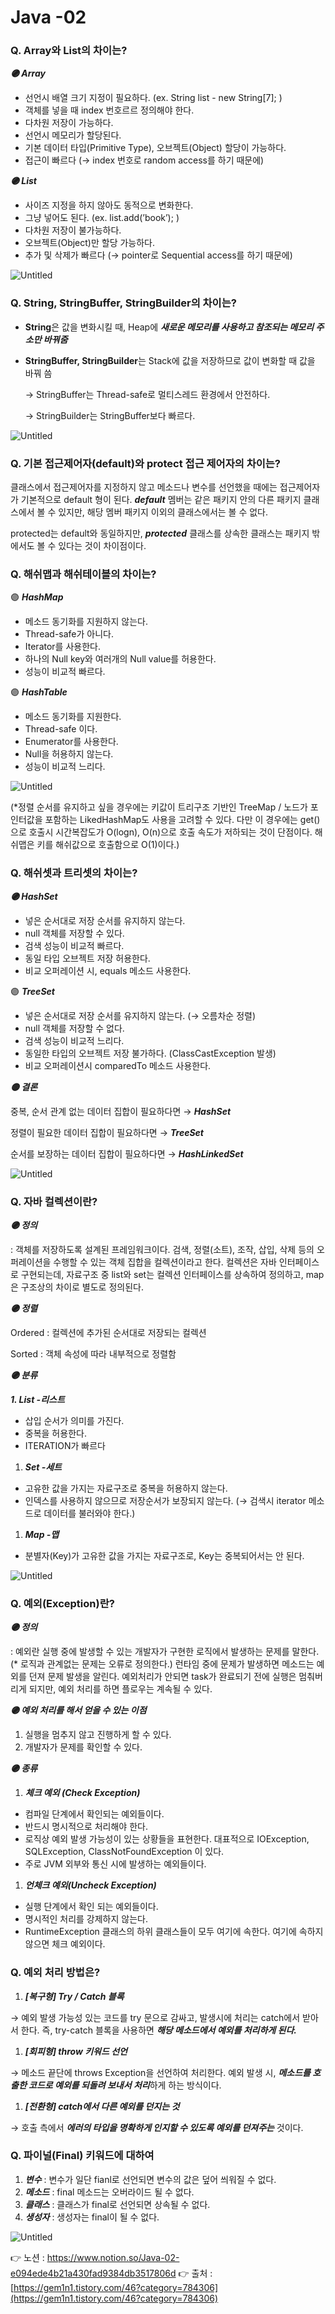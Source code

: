 # Java -02

### Q. Array와 List의 차이는?

***🟣 Array***

- 선언시 배열 크기 지정이 필요하다. (ex. String list - new String[7]; )
- 객체를 넣을 때 index 번호르르 정의해야 한다.
- 다차원 저장이 가능하다.
- 선언시 메모리가 할당된다.
- 기본 데이터 타입(Primitive Type), 오브젝트(Object) 할당이 가능하다.
- 접근이 빠르다 (→ index 번호로 random access를 하기 때문에)

***🟣 List***

- 사이즈 지정을 하지 않아도 동적으로 변화한다.
- 그냥 넣어도 된다. (ex. list.add(’book’); )
- 다차원 저장이 불가능하다.
- 오브젝트(Object)만 할당 가능하다.
- 추가 및 삭제가 빠르다 (→ pointer로 Sequential access를 하기 때문에)

![Untitled](https://s3-us-west-2.amazonaws.com/secure.notion-static.com/a9039ea8-4ae4-4de2-b91e-ff2c9b3c99f8/Untitled.png)

### Q. String, StringBuffer, StringBuilder의 차이는?

- **String**은 값을 변화시킬 때, Heap에 ***새로운 메모리를 사용하고 참조되는 메모리 주소만 바꿔줌***
- **StringBuffer, StringBuilder**는 Stack에 값을 저장하므로 값이 변화할 때 값을 바꿔 씀
    
    → StringBuffer는 Thread-safe로 멀티스레드 환경에서 안전하다.
    
    → StringBuilder는 StringBuffer보다 빠르다.
    

![Untitled](https://s3-us-west-2.amazonaws.com/secure.notion-static.com/fb9e4eec-c081-4446-a255-961c5cf5cb23/Untitled.png)

### Q. 기본 접근제어자(default)와 protect 접근 제어자의 차이는?

클래스에서 접근제어자를 지정하지 않고 메소드나 변수를 선언했을 때에는 접근제어자가 기본적으로 default 형이 된다. ***default*** 멤버는 같은 패키지 안의 다른 패키지 클래스에서 볼 수 있지만, 해당 멤버 패키지 이외의 클래스에서는 볼 수 없다.

protected는 default와 동일하지만, ***protected*** 클래스를 상속한 클래스는 패키지 밖에서도 볼 수 있다는 것이 차이점이다.

### Q. 해쉬맵과 해쉬테이블의 차이는?

🟣 ***HashMap***

- 메소드 동기화를 지원하지 않는다.
- Thread-safe가 아니다.
- Iterator를 사용한다.
- 하나의 Null key와 여러개의 Null value를 허용한다.
- 성능이 비교적 빠르다.

🟣 ***HashTable***

- 메소드 동기화를 지원한다.
- Thread-safe 이다.
- Enumerator를 사용한다.
- Null을 허용하지 않는다.
- 성능이 비교적 느리다.

![Untitled](https://s3-us-west-2.amazonaws.com/secure.notion-static.com/665edf44-86be-4083-8a60-636da5ce7e29/Untitled.png)

(*정렬 순서를 유지하고 싶을 경우에는 키값이 트리구조 기반인 TreeMap / 노드가 포인터값을 포함하는 LikedHashMap도 사용을 고려할 수 있다. 다만 이 경우에는 get() 으로 호출시 시간복잡도가 O(logn), O(n)으로 호출 속도가 저하되는 것이 단점이다. 해쉬맵은 키를 해쉬값으로 호출함으로 O(1)이다.)

### Q. 해쉬셋과 트리셋의 차이는?

***🟣 HashSet***

- 넣은 순서대로 저장 순서를 유지하지 않는다.
- null 객체를 저장할 수 있다.
- 검색 성능이 비교적 빠르다.
- 동일 타입 오브젝트 저장 허용한다.
- 비교 오퍼레이션 시, equals 메소드 사용한다.

🟣 ***TreeSet***

- 넣은 순서대로 저장 순서를 유지하지 않는다. (→ 오름차순 정렬)
- null 객체를 저장할 수 없다.
- 검색 성능이 비교적 느리다.
- 동일한 타입의 오브젝트 저장 불가하다. (ClassCastException 발생)
- 비교 오퍼레이션시 comparedTo 메소드 사용한다.

***🟡 결론*** 

중복, 순서 관계 없는 데이터 집합이 필요하다면 → ***HashSet***

정렬이 필요한 데이터 집합이 필요하다면 →  ***TreeSet***

순서를 보장하는 데이터 집합이 필요하다면 → ***HashLinkedSet***

![Untitled](https://s3-us-west-2.amazonaws.com/secure.notion-static.com/89f05b7f-a4b3-4492-af3e-02d830fd5430/Untitled.png)

### Q. 자바 컬렉션이란?

***🟣 정의***

: 객체를 저장하도록 설계된 프레임워크이다. 검색, 정렬(소트), 조작, 삽입, 삭제 등의 오퍼레이션을 수행할 수 있는 객체 집합을 컬렉션이라고 한다. 컬렉션은 자바 인터페이스로 구현되는데, 자료구조 중 list와 set는 컬렉션 인터페이스를 상속하여 정의하고, map은 구조상의 차이로 별도로 정의된다.

***🟣 정렬***

Ordered : 컬렉션에 추가된 순서대로 저장되는 컬렉션

Sorted : 객체 속성에 따라 내부적으로 정렬함

***🟣 분류***

 ***1. List -리스트***

- 삽입 순서가 의미를 가진다.
- 중복을 허용한다.
- ITERATION가 빠르다
1. ***Set -세트***
- 고유한 값을 가지는 자료구조로 중복을 허용하지 않는다.
- 인덱스를 사용하지 않으므로 저장순서가 보장되지 않는다. (→ 검색시 iterator 메소드로 데이터를 불러와야 한다.)
1. ***Map -맵***
- 분별자(Key)가 고유한 값을 가지는 자료구조로, Key는 중복되어서는 안 된다.

![Untitled](https://s3-us-west-2.amazonaws.com/secure.notion-static.com/ca52b954-7923-4d06-87a5-dd05b11c4aa3/Untitled.png)

### Q. 예외(Exception)란?

***🟣 정의***

: 예외란 실행 중에 발생할 수 있는 개발자가 구현한 로직에서 발생하는 문제를 말한다. (* 로직과 관계없는 문제는 오류로 정의한다.) 런타임 중에 문제가 발생하면 메소드는 예외를 던져 문제 발생을 알린다. 예외처리가 안되면 task가 완료되기 전에 실행은 멈춰버리게 되지만, 예외 처리를 하면 플로우는 계속될 수 있다.

***🟣 예외 처리를 해서 얻을 수 있는 이점***

1. 실행을 멈추지 않고 진행하게 할 수 있다.
2. 개발자가 문제를 확인할 수 있다.

***🟣 종류***

1. ***체크 예외 (Check Exception)***
- 컴파일 단계에서 확인되는 예외들이다.
- 반드시 명시적으로 처리해야 한다.
- 로직상 예외 발생 가능성이 있는 상황들을 표현한다. 대표적으로 IOException, SQLException, ClassNotFoundException 이 있다.
- 주로 JVM 외부와 통신 시에 발생하는 예외들이다.
1. ***언체크 예외(Uncheck Exception)***
- 실행 단계에서 확인 되는 예외들이다.
- 명시적인 처리를 강제하지 않는다.
- RuntimeException 클래스의 하위 클래스들이 모두 여기에 속한다. 여기에 속하지 않으면 체크 예외이다.

### Q. 예외 처리 방법은?

1. ***[복구형] Try / Catch 블록***

→ 예외 발생 가능성 있는 코드를 try 문으로 감싸고, 발생시에 처리는 catch에서 받아서 한다. 즉, try-catch 블록을 사용하면 ***해당 메소드에서 예외를 처리하게 된다.***

1. ***[회피형] throw 키워드 선언***

→ 메소드 끝단에 throws Exception을 선언하여 처리한다. 예외 발생 시, ***메소드를 호출한 코드로 예외를 되돌려 보내서 처리***하게 하는 방식이다.

1. ***[전환형] catch에서 다른 예외를 던지는 것***

→ 호출 측에서 ***에러의 타입을 명확하게 인지할 수 있도록 예외를 던져주는*** 것이다.

### Q. 파이널(Final) 키워드에 대하여

1. ***변수*** : 변수가 일단 fianl로 선언되면 변수의 값은 덮어 씌워질 수 없다.
2. ***메소드*** : final 메소드는 오버라이드 될 수 없다.
3. ***클래스*** : 클래스가 final로 선언되면 상속될 수 없다.
4. ***생성자*** : 생성자는 final이 될 수 없다.

![Untitled](https://s3-us-west-2.amazonaws.com/secure.notion-static.com/5717a0f2-645f-466c-9eff-cd37238f5a20/Untitled.png)

👉 노션 : https://www.notion.so/Java-02-e094ede4b21a430fad9384db3517806d
👉 출처 : [https://gem1n1.tistory.com/46?category=784306](https://gem1n1.tistory.com/46?category=784306)

